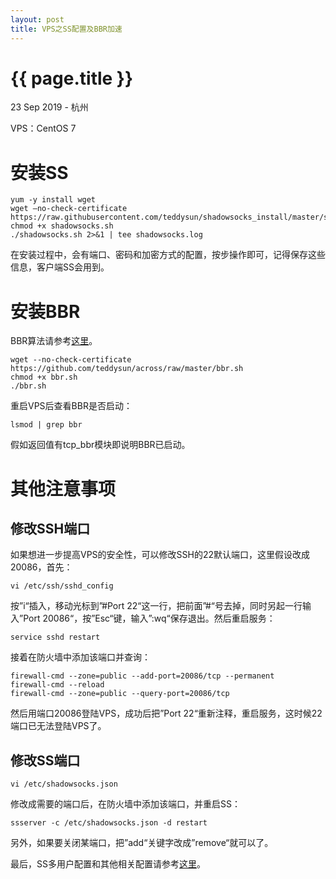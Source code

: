 ```yaml
---
layout: post
title: VPS之SS配置及BBR加速
---
```


{{ page.title }}
================

<p class="meta">23 Sep 2019 - 杭州</p>

VPS：CentOS 7

# 安装SS


```as3
yum -y install wget
wget –no-check-certificate https://raw.githubusercontent.com/teddysun/shadowsocks_install/master/shadowsocks.sh
chmod +x shadowsocks.sh
./shadowsocks.sh 2>&1 | tee shadowsocks.log
```
在安装过程中，会有端口、密码和加密方式的配置，按步操作即可，记得保存这些信息，客户端SS会用到。


# 安装BBR

BBR算法请参考[这里](https://github.com/google/bbr)。

```as3
wget --no-check-certificate https://github.com/teddysun/across/raw/master/bbr.sh
chmod +x bbr.sh
./bbr.sh
```

重启VPS后查看BBR是否启动：


```as3
lsmod | grep bbr
```

假如返回值有tcp_bbr模块即说明BBR已启动。


# 其他注意事项

## 修改SSH端口

如果想进一步提高VPS的安全性，可以修改SSH的22默认端口，这里假设改成20086，首先：

```as3
vi /etc/ssh/sshd_config
```

按”i“插入，移动光标到”#Port 22“这一行，把前面”#“号去掉，同时另起一行输入”Port 20086“，按”Esc“键，输入”:wq“保存退出。然后重启服务：

```as3
service sshd restart
```

接着在防火墙中添加该端口并查询：

```as3
firewall-cmd --zone=public --add-port=20086/tcp --permanent
firewall-cmd --reload
firewall-cmd --zone=public --query-port=20086/tcp
```

然后用端口20086登陆VPS，成功后把”Port 22“重新注释，重启服务，这时候22端口已无法登陆VPS了。  

## 修改SS端口

```as3
vi /etc/shadowsocks.json
```

修改成需要的端口后，在防火墙中添加该端口，并重启SS：

```as3
ssserver -c /etc/shadowsocks.json -d restart
```

另外，如果要关闭某端口，把”add“关键字改成”remove“就可以了。  

最后，SS多用户配置和其他相关配置请参考[这里](https://blog.huihut.com/2016/12/03/BandwagonShadowsocksServer/)。
